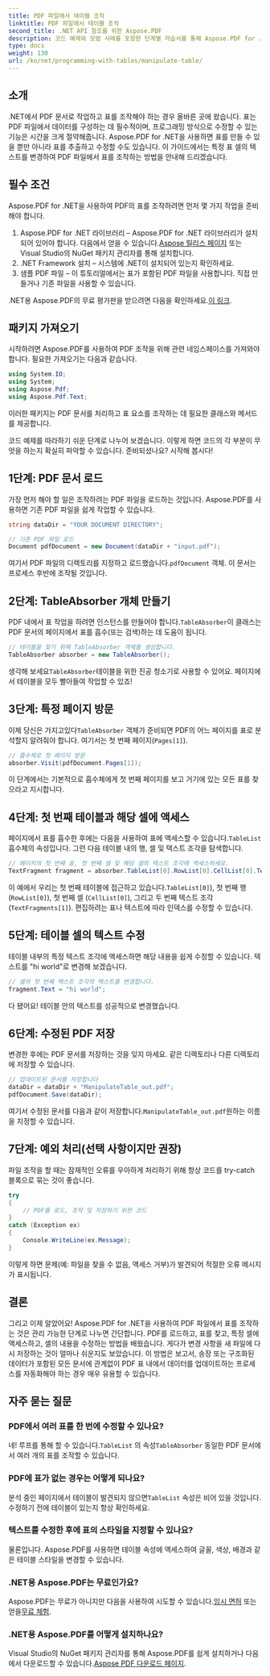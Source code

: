 ```yaml
---
title: PDF 파일에서 테이블 조작
linktitle: PDF 파일에서 테이블 조작
second_title: .NET API 참조를 위한 Aspose.PDF
description: 코드 예제와 모범 사례를 포함한 단계별 자습서를 통해 Aspose.PDF for .NET을 사용하여 PDF 파일의 표를 조작하는 방법을 알아보세요.
type: docs
weight: 130
url: /ko/net/programming-with-tables/manipulate-table/
---
```

## 소개

.NET에서 PDF 문서로 작업하고 표를 조작해야 하는 경우 올바른 곳에 왔습니다. 표는 PDF 파일에서 데이터를 구성하는 데 필수적이며, 프로그래밍 방식으로 수정할 수 있는 기능은 시간을 크게 절약해줍니다. Aspose.PDF for .NET을 사용하면 표를 만들 수 있을 뿐만 아니라 표를 추출하고 수정할 수도 있습니다. 이 가이드에서는 특정 표 셀의 텍스트를 변경하여 PDF 파일에서 표를 조작하는 방법을 안내해 드리겠습니다.

## 필수 조건

Aspose.PDF for .NET을 사용하여 PDF의 표를 조작하려면 먼저 몇 가지 작업을 준비해야 합니다.

1.  Aspose.PDF for .NET 라이브러리 – Aspose.PDF for .NET 라이브러리가 설치되어 있어야 합니다. 다음에서 얻을 수 있습니다.[Aspose 릴리스 페이지](https://releases.aspose.com/pdf/net/) 또는 Visual Studio의 NuGet 패키지 관리자를 통해 설치합니다.
2. .NET Framework 설치 – 시스템에 .NET이 설치되어 있는지 확인하세요.
3. 샘플 PDF 파일 – 이 튜토리얼에서는 표가 포함된 PDF 파일을 사용합니다. 직접 만들거나 기존 파일을 사용할 수 있습니다.

 .NET용 Aspose.PDF의 무료 평가판을 받으려면 다음을 확인하세요.[이 링크](https://releases.aspose.com/).

## 패키지 가져오기

시작하려면 Aspose.PDF를 사용하여 PDF 조작을 위해 관련 네임스페이스를 가져와야 합니다. 필요한 가져오기는 다음과 같습니다.

```csharp
using System.IO;
using System;
using Aspose.Pdf;
using Aspose.Pdf.Text;
```

이러한 패키지는 PDF 문서를 처리하고 표 요소를 조작하는 데 필요한 클래스와 메서드를 제공합니다.

코드 예제를 따라하기 쉬운 단계로 나누어 보겠습니다. 이렇게 하면 코드의 각 부분이 무엇을 하는지 확실히 파악할 수 있습니다. 준비되셨나요? 시작해 봅시다!

## 1단계: PDF 문서 로드

가장 먼저 해야 할 일은 조작하려는 PDF 파일을 로드하는 것입니다. Aspose.PDF를 사용하면 기존 PDF 파일을 쉽게 작업할 수 있습니다.

```csharp
string dataDir = "YOUR DOCUMENT DIRECTORY";

// 기존 PDF 파일 로드
Document pdfDocument = new Document(dataDir + "input.pdf");
```

 여기서 PDF 파일의 디렉토리를 지정하고 로드했습니다.`pdfDocument` 객체. 이 문서는 프로세스 후반에 조작될 것입니다.

## 2단계: TableAbsorber 개체 만들기

 PDF 내에서 표 작업을 하려면 인스턴스를 만들어야 합니다.`TableAbsorber`이 클래스는 PDF 문서의 페이지에서 표를 흡수(또는 검색)하는 데 도움이 됩니다.

```csharp
// 테이블을 찾기 위해 TableAbsorber 객체를 생성합니다.
TableAbsorber absorber = new TableAbsorber();
```

 생각해 보세요`TableAbsorber`테이블을 위한 진공 청소기로 사용할 수 있어요. 페이지에서 테이블을 모두 빨아들여 작업할 수 있죠!

## 3단계: 특정 페이지 방문

 이제 당신은 가지고있다`TableAbsorber` 객체가 준비되면 PDF의 어느 페이지를 표로 분석할지 알려줘야 합니다. 여기서는 첫 번째 페이지(`Pages[1]`).

```csharp
// 흡수체로 첫 페이지 방문
absorber.Visit(pdfDocument.Pages[1]);
```

이 단계에서는 기본적으로 흡수체에게 첫 번째 페이지를 보고 거기에 있는 모든 표를 찾으라고 지시합니다.

## 4단계: 첫 번째 테이블과 해당 셀에 액세스

 페이지에서 표를 흡수한 후에는 다음을 사용하여 표에 액세스할 수 있습니다.`TableList` 흡수체의 속성입니다. 그런 다음 테이블 내의 행, 셀 및 텍스트 조각을 탐색합니다.

```csharp
// 페이지의 첫 번째 표, 첫 번째 셀 및 해당 셀의 텍스트 조각에 액세스하세요.
TextFragment fragment = absorber.TableList[0].RowList[0].CellList[0].TextFragments[1];
```

이 예에서 우리는 첫 번째 테이블에 접근하고 있습니다.`TableList[0]`), 첫 번째 행 (`RowList[0]`), 첫 번째 셀 (`CellList[0]`), 그리고 두 번째 텍스트 조각(`TextFragments[1]`). 편집하려는 표나 텍스트에 따라 인덱스를 수정할 수 있습니다.

## 5단계: 테이블 셀의 텍스트 수정

테이블 내부의 특정 텍스트 조각에 액세스하면 해당 내용을 쉽게 수정할 수 있습니다. 텍스트를 "hi world"로 변경해 보겠습니다.

```csharp
// 셀의 첫 번째 텍스트 조각의 텍스트를 변경합니다.
fragment.Text = "hi world";
```

다 됐어요! 테이블 안의 텍스트를 성공적으로 변경했습니다.

## 6단계: 수정된 PDF 저장

변경한 후에는 PDF 문서를 저장하는 것을 잊지 마세요. 같은 디렉토리나 다른 디렉토리에 저장할 수 있습니다.

```csharp
// 업데이트된 문서를 저장합니다
dataDir = dataDir + "ManipulateTable_out.pdf";
pdfDocument.Save(dataDir);
```

 여기서 수정된 문서를 다음과 같이 저장합니다.`ManipulateTable_out.pdf`원하는 이름을 지정할 수 있습니다.

## 7단계: 예외 처리(선택 사항이지만 권장)

파일 조작을 할 때는 잠재적인 오류를 우아하게 처리하기 위해 항상 코드를 try-catch 블록으로 묶는 것이 좋습니다.

```csharp
try
{
    // PDF를 로드, 조작 및 저장하기 위한 코드
}
catch (Exception ex)
{
    Console.WriteLine(ex.Message);
}
```

이렇게 하면 문제(예: 파일을 찾을 수 없음, 액세스 거부)가 발견되어 적절한 오류 메시지가 표시됩니다.

## 결론

그리고 이제 알았어요! Aspose.PDF for .NET을 사용하여 PDF 파일에서 표를 조작하는 것은 관리 가능한 단계로 나누면 간단합니다. PDF를 로드하고, 표를 찾고, 특정 셀에 액세스하고, 셀의 내용을 수정하는 방법을 배웠습니다. 게다가 변경 사항을 새 파일에 다시 저장하는 것이 얼마나 쉬운지도 보았습니다. 이 방법은 보고서, 송장 또는 구조화된 데이터가 포함된 모든 문서에 관계없이 PDF 표 내에서 데이터를 업데이트하는 프로세스를 자동화해야 하는 경우 매우 유용할 수 있습니다.

## 자주 묻는 질문

### PDF에서 여러 표를 한 번에 수정할 수 있나요?  
 네! 루프를 통해 할 수 있습니다.`TableList` 의 속성`TableAbsorber` 동일한 PDF 문서에서 여러 개의 표를 조작할 수 있습니다.

### PDF에 표가 없는 경우는 어떻게 되나요?  
 분석 중인 페이지에서 테이블이 발견되지 않으면`TableList` 속성은 비어 있을 것입니다. 수정하기 전에 테이블이 있는지 항상 확인하세요.

### 텍스트를 수정한 후에 표의 스타일을 지정할 수 있나요?  
물론입니다. Aspose.PDF를 사용하면 테이블 속성에 액세스하여 글꼴, 색상, 배경과 같은 테이블 스타일을 변경할 수 있습니다.

### .NET용 Aspose.PDF는 무료인가요?  
 Aspose.PDF는 무료가 아니지만 다음을 사용하여 시도할 수 있습니다.[임시 면허](https://purchase.aspose.com/temporary-license/) 또는 얻을[무료 체험](https://releases.aspose.com/).

### .NET용 Aspose.PDF를 어떻게 설치하나요?  
 Visual Studio의 NuGet 패키지 관리자를 통해 Aspose.PDF를 쉽게 설치하거나 다음에서 다운로드할 수 있습니다.[Aspose PDF 다운로드 페이지](https://releases.aspose.com/pdf/net/).